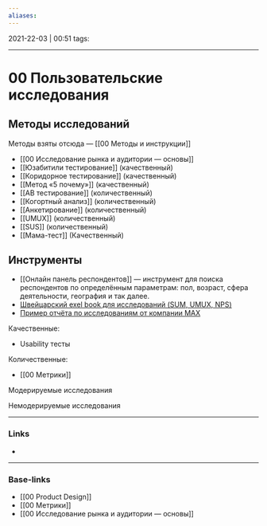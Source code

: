 ```yaml
---
aliases:
---
```

2021-22-03 | 00:51
tags: 
___

# 00 Пользовательские исследования

## Методы исследований
Методы взяты отсюда — [[00 Методы и инструкции]]
- [[00 Исследование рынка и аудитории — основы]]
- [[Юзабитили тестирование]] (качественный)
- [[Коридорное тестирование]] (качественный)
- [[Метод «5 почему»]] (качественный)
- [[AB тестирование]] (количественный)
- [[Когортный анализ]] (количественный)
- [[Анкетирование]] (количественный)
- [[UMUX]] (количественный)
- [[SUS]] (количественный)
- [[Мама-тест]] (Качественный)


## Инструменты
- [[Онлайн панель респондентов]] — инструмент для поиска респондентов по определённым параметрам: пол, возраст, сфера деятельности, география и так далее.
- [Швейцарский exel book для исследований (SUM, UMUX, NPS)](https://github.com/mrbuha/Swiss_Excelbook)
- [Пример отчёта по исследованиям от компании MAX](https://www.figma.com/file/SQogYdggUM2dEaXp9guZhP/MAX-—-отчёт-по-исследованиям?node-id=0%3A1)


Качественные:
- Usability тесты

Количественные:
- [[00 Метрики]]

Модерируемые исследования 

Немодерируемые исследования

___
### Links
- 

___
### Base-links
- [[00 Product Design]]
- [[00 Метрики]]
- [[00 Исследование рынка и аудитории — основы]]

